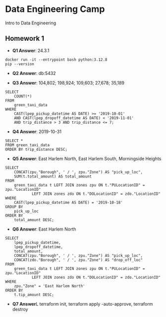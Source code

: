 # Data Engineering Camp
Intro to Data Engineering 

## Homework 1
- **Q1 Answer**: 24.3.1
```
docker run -it --entrypoint bash python:3.12.8
pip --version
```

- **Q2 Answer**: db:5432
 
- **Q3 Answer**: 104,802; 198,924; 109,603; 27,678; 35,189
```
SELECT 
    COUNT(*)
FROM 
    green_taxi_data
WHERE 
    CAST(lpep_pickup_datetime AS DATE) >= '2019-10-01' 
    AND CAST(lpep_dropoff_datetime AS DATE) < '2019-11-01'
	AND trip_distance > 3 AND trip_distance <= 7;
```

- **Q4 Answer**: 2019-10-31
```
SELECT *
FROM green_taxi_data
ORDER BY trip_distance DESC;
```

- **Q5 Answer**: East Harlem North, East Harlem South, Morningside Heights
```
SELECT
    CONCAT(zpu."Borough", ' / ', zpu."Zone") AS "pick_up_loc",
    SUM(t.total_amount) AS total_amount
FROM
    green_taxi_data t LEFT JOIN zones zpu ON t."PULocationID" = zpu."LocationID"
			LEFT JOIN zones zdo ON t."DOLocationID" = zdo."LocationID"
WHERE
    CAST(lpep_pickup_datetime AS DATE) = '2019-10-18'
GROUP BY
    pick_up_loc
ORDER BY
    total_amount DESC;
```

- **Q6 Answer**: East Harlem North
```
SELECT
    lpep_pickup_datetime,
    lpep_dropoff_datetime,
    total_amount, 
    CONCAT(zpu."Borough", ' / ', zpu."Zone") AS "pick_up_loc",
    CONCAT(zdo."Borough", ' / ', zpu."Zone") AS "drop_off_loc"
FROM
    green_taxi_data t LEFT JOIN zones zpu ON t."PULocationID" = zpu."LocationID"
			LEFT JOIN zones zdo ON t."DOLocationID" = zdo."LocationID"
WHERE
    zpu."Zone" = 'East Harlem North'
ORDER BY
    t.tip_amount DESC;
```

- **Q7 Answer**L terraform init, terraform apply -auto-approve, terraform destroy
